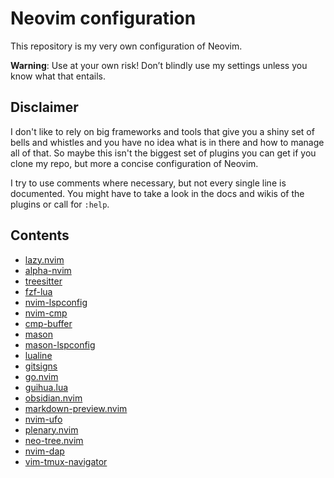 # Neovim configuration

This repository is my very own configuration of Neovim.

**Warning**: Use at your own risk! Don’t blindly use my settings unless you know
what that entails.

## Disclaimer

I don't like to rely on big frameworks and tools that give you a shiny set of
bells and whistles and you have no idea what is in there and how to manage all
of that. So maybe this isn't the biggest set of plugins you can get if you clone
my repo, but more a concise configuration of Neovim.

I try to use comments where necessary, but not every single line is documented.
You might have to take a look in the docs and wikis of the plugins or call for 
```:help```.

## Contents

- [lazy.nvim](https://github.com/lazy.nvim/lazy.nvim)
- [alpha-nvim](https://github.com/goolord/alpha-nvim)
- [treesitter](https://github.com/nvim-treesitter/nvim-treesitter)
- [fzf-lua](https://github.com/ibhagwan/fzf-lua)
- [nvim-lspconfig](https://github.com/neovim/nvim-lspconfig)
- [nvim-cmp](https://github.com/hrsh7th/nvim-cmp)
- [cmp-buffer](https://github.com/hrsh7th/cmp-buffer)
- [mason](https://github.com/williamboman/mason.nvim)
- [mason-lspconfig](https://github.com/williamboman/mason-lspconfig.nvim)
- [lualine](https://github.com/nvim-lualine/lualine.nvim)
- [gitsigns](https://github.com/lewis6991/gitsigns.nvim)
- [go.nvim](https://github.com/ray-x/go.nvim)
- [guihua.lua](https://github.com/ray-x/guihua.lua)
- [obsidian.nvim](https://github.com/epwalsh/obsidian.nvim)
- [markdown-preview.nvim](https://github.com/iamcco/markdown-preview.nvim)
- [nvim-ufo](https://github.com/kevinhwang91/nvim-ufo)
- [plenary.nvim](https://github.com/nvim-lua/plenary.nvim)
- [neo-tree.nvim](https://github.com/nvim-neo-tree/neo-tree.nvim)
- [nvim-dap](https://github.com/mfussenegger/nvim-dap)
- [vim-tmux-navigator](https://github.com/christoomey/vim-tmux-navigator)
